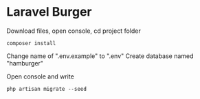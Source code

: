 <h1>Laravel Burger</h1>

Download files, open console, cd project folder


```
composer install
```

Change name of ".env.example" to ".env"
Create database named "hamburger"

Open console and write

```
php artisan migrate --seed
```

